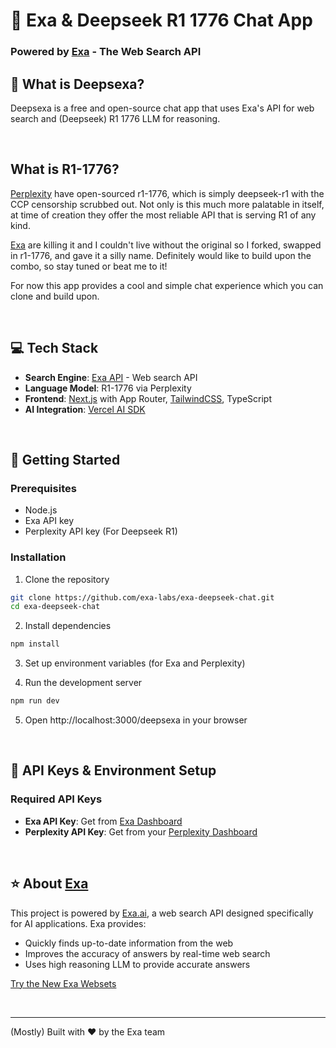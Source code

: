 # 💬 Exa & Deepseek R1 1776 Chat App
### Powered by [Exa](https://exa.ai) - The Web Search API


## 🎯 What is Deepsexa?

Deepsexa is a free and open-source chat app that uses Exa's API for web search and (Deepseek) R1 1776 LLM for reasoning.

<br>

## What is R1-1776? 

[Perplexity](https://www.perplexity.ai/hub/blog/open-sourcing-r1-1776) have open-sourced r1-1776, which is simply deepseek-r1 with the CCP censorship scrubbed out. Not only is this much more palatable in itself, at time of creation they offer the most reliable API that is serving R1 of any kind. 

[Exa](https://exa.ai) are killing it and I couldn't live without the original so I forked, swapped in r1-1776, and gave it a silly name. Definitely would like to build upon the combo, so stay tuned or beat me to it! 

For now this app provides a cool and simple chat experience which you can clone and build upon.

<br>

## 💻 Tech Stack
- **Search Engine**: [Exa API](https://exa.ai) - Web search API
- **Language Model**:  R1-1776 via Perplexity
- **Frontend**: [Next.js](https://nextjs.org/docs) with App Router, [TailwindCSS](https://tailwindcss.com), TypeScript
- **AI Integration**: [Vercel AI SDK](https://sdk.vercel.ai/docs/ai-sdk-core)

<br>

## 🚀 Getting Started

### Prerequisites
- Node.js
- Exa API key
- Perplexity API key (For Deepseek R1)

### Installation

1. Clone the repository
```bash
git clone https://github.com/exa-labs/exa-deepseek-chat.git
cd exa-deepseek-chat
```

2. Install dependencies
```bash
npm install
```

3. Set up environment variables (for Exa and Perplexity)

4. Run the development server
```bash
npm run dev
```

5. Open http://localhost:3000/deepsexa in your browser

<br>

## 🔑 API Keys & Environment Setup

### Required API Keys
* **Exa API Key**: Get from [Exa Dashboard](https://dashboard.exa.ai/api-keys)
* **Perplexity API Key**: Get from your [Perplexity Dashboard](https://www.perplexity.ai/settings/api)

<br>

## ⭐ About [Exa](https://exa.ai)

This project is powered by [Exa.ai](https://exa.ai), a web search API designed specifically for AI applications. Exa provides:

* Quickly finds up-to-date information from the web
* Improves the accuracy of answers by real-time web search
* Uses high reasoning LLM to provide accurate answers

[Try the New Exa Websets](https://exa.ai/websets)

<br>

---

(Mostly) Built with ❤️ by the Exa team 
